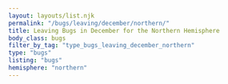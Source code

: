 ```yaml
---
layout: layouts/list.njk
permalink: "/bugs/leaving/december/northern/"
title: Leaving Bugs in December for the Northern Hemisphere
body_class: bugs
filter_by_tag: "type_bugs_leaving_december_northern"
type: "bugs"
listing: "bugs"
hemisphere: "northern"
---
```

